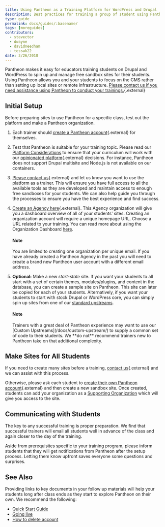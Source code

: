 ```yaml
---
title: Using Pantheon as a Training Platform for WordPress and Drupal
description: Best practices for training a group of student using Pantheon
type: guide
permalink: docs/guides/:basename/
tags: [moreguides]
contributors:
  - stevector
  - dwayne
  - davidneedham
  - tessak22
date: 3/26/2018
---
```


Pantheon makes it easy for educators training students on Drupal and WordPress to spin up and manage free sandbox sites for their students. Using Pantheon allows you and your students to focus on the CMS rather than setting up local sites or remote infrastructure. [Please contact us if you need assistance using Pantheon to conduct your trainings.](https://pantheon.io/trainers){.external}

## Initial Setup

Before preparing sites to use Pantheon for a specific class, test out the platform and make a Pantheon organization.

 1. Each trainer should [create a Pantheon account](https://pantheon.io/register){.external} for themselves.

 2. Test that Pantheon is suitable for your training topic. Please read our [Platform Considerations](/docs/platform-considerations/) to ensure that your curriculum will work with our [opinionated platform](https://stackoverflow.com/questions/802050/what-is-opinionated-software){.external} decisions. For instance, Pantheon does not support Drupal multisite and Node.js is not available on our containers.

 3. [Please contact us](https://pantheon.io/trainers){.external} and let us know you want to use the platform as a trainer. This will ensure you have full access to all the available tools as they are developed and maintain access to enough free sandboxes for your students. We can also help guide you through the processes to ensure you have the best experience and find success.

 4. [Create an Agency here](https://dashboard.pantheon.io/organizations/create-agency){.external}. This Agency organization will give you a dashboard overview of all of your students' sites. Creating an organization account will require a unique homepage URL. Choose a URL related to your training. You can read more about using the Organization Dashboard [here](/docs/organizations/).

    <div class="alert alert-info">
      <h4 class="info">Note</h4>
      <p markdown="1">
      You are limited to creating one organization per unique email. If you have already created a Pantheon Agency in the past you will need to create a brand new Pantheon user account with a different email address.
      </p>
    </div>

 5. **Optional:** Make a new *start-state* site. If you want your students to all start with a set of certain themes, modules/plugins, and content in the database, you can create a sample site on Pantheon. This site can later be copied for each of your students. Alternatively, if you want your students to start with stock Drupal or WordPress core, you can simply spin up sites from one of our [standard upstreams](/docs/start-state/).

    <div class="alert alert-info">
      <h4 class="info">Note</h4>
      <p markdown="1">
    Trainers with a great deal of Pantheon experience may want to use our [Custom Upstreams](/docs/custom-upstream/) to supply a common set of code to their students. We **do not** recommend trainers new to Pantheon take on that additional complexity.
      </p>
    </div>

## Make Sites for All Students

If you need to create many sites before a training, [contact us](https://pantheon.io/trainers){.external} and we can assist with this process.

Otherwise, please ask each student to [create their own Pantheon account](https://pantheon.io/register){.external} and then create a new sandbox site.  Once created, students can add your organization as a [Supporting Organization](/docs/organization-dashboard/) which will give you access to the site.

## Communicating with Students

 The key to any successful training is proper preparation. We find that successful trainers will email all students well in advance of the class and again closer to the day of the training.

 Aside from prerequisites specific to your training program, please inform students that they will get notifications from Pantheon after the setup process. Letting them know upfront saves everyone some questions and surprises.

## See Also

 Providing links to key documents in your follow up materials will help your students long after class ends as they start to explore Pantheon on their own. We recommend the following:

 - [Quick Start Guide](/docs/guides/quickstart/)
 - [Going live](/docs/guides/launch/)
 - [How to delete account](/docs/delete-account/)
